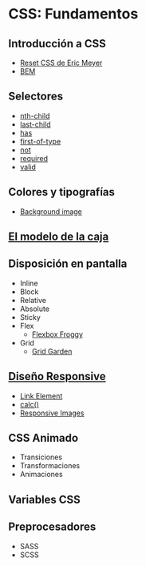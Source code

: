 # CSS: Fundamentos

## Introducción a CSS

* [Reset CSS de Eric Meyer](https://meyerweb.com/eric/tools/css/reset/)
* [BEM](https://getbem.com/)

## Selectores

* [nth-child](https://developer.mozilla.org/en-US/docs/Web/CSS/:nth-child)
* [last-child](https://developer.mozilla.org/en-US/docs/Web/CSS/:last-child)
* [has](https://developer.mozilla.org/en-US/docs/Web/CSS/:has)
* [first-of-type](https://developer.mozilla.org/en-US/docs/Web/CSS/:first-of-type)
* [not](https://developer.mozilla.org/en-US/docs/Web/CSS/:not)
* [required](https://developer.mozilla.org/en-US/docs/Web/CSS/:required)
* [valid](https://developer.mozilla.org/en-US/docs/Web/CSS/:valid)

## Colores y tipografías

* [Background image](https://developer.mozilla.org/en-US/docs/Web/CSS/background-image)

## [El modelo de la caja](https://developer.mozilla.org/en-US/docs/Learn_web_development/Core/Styling_basics/Box_model)

## Disposición en pantalla

* Inline
* Block
* Relative
* Absolute
* Sticky
* Flex
  * [Flexbox Froggy](https://flexboxfroggy.com/#es)
* Grid
  * [Grid Garden](https://cssgridgarden.com/#es)

## [Diseño Responsive](https://developer.mozilla.org/en-US/docs/Web/CSS/CSS_media_queries/Using_media_queries)

* [Link Element](https://developer.mozilla.org/en-US/docs/Web/HTML/Element/link)
* [calc()](https://developer.mozilla.org/en-US/docs/Web/CSS/calc)
* [Responsive Images](https://developer.mozilla.org/en-US/docs/Web/HTML/Responsive_images)

## CSS Animado

* Transiciones
* Transformaciones
* Animaciones

## Variables CSS

## Preprocesadores

* SASS
* SCSS
